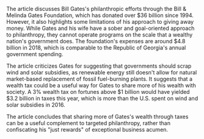 The article discusses Bill Gates's philanthropic efforts through the Bill & Melinda Gates Foundation, which has donated over $36 billion since 1994. However, it also highlights some limitations of his approach to giving away money. While Gates and his wife have a sober and goal-oriented approach to philanthropy, they cannot operate programs on the scale that a wealthy nation's government does. The foundation's expenses are around $4.8 billion in 2018, which is comparable to the Republic of Georgia's annual government spending.

The article criticizes Gates for suggesting that governments should scrap wind and solar subsidies, as renewable energy still doesn't allow for natural market-based replacement of fossil fuel-burning plants. It suggests that a wealth tax could be a useful way for Gates to share more of his wealth with society. A 3% wealth tax on fortunes above $1 billion would have yielded $3.2 billion in taxes this year, which is more than the U.S. spent on wind and solar subsidies in 2016.

The article concludes that sharing more of Gates's wealth through taxes can be a useful complement to targeted philanthropy, rather than confiscating his "just rewards" of exceptional business acumen.
